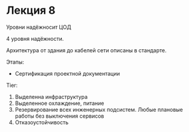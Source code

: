 # Лекция 8

Уровни надёжносит ЦОД

4 уровня надёжности.

Архитектура от здания до кабелей сети описаны в стандарте.

Этапы:

- Сертификация проектной документации

Tier:

1. Выделенна инфраструктура
2. Выделенное охлаждение, питание
3. Резервирование всех инженерных подсистем. Любые плановые работы без выключения сервисов
4. Отказоустойчивость